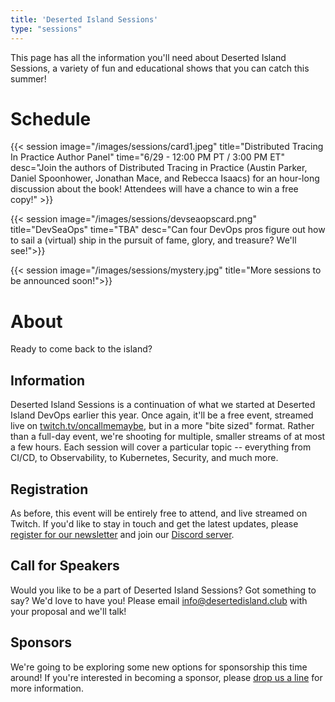 ```yaml
---
title: 'Deserted Island Sessions'
type: "sessions"
---
```


This page has all the information you'll need about Deserted Island Sessions, a variety of fun and educational shows that you can catch this summer!

# Schedule

{{< session image="/images/sessions/card1.jpeg" title="Distributed Tracing In Practice Author Panel" time="6/29 - 12:00 PM PT / 3:00 PM ET" desc="Join the authors of Distributed Tracing in Practice (Austin Parker, Daniel Spoonhower, Jonathan Mace, and Rebecca Isaacs) for an hour-long discussion about the book! Attendees will have a chance to win a free copy!" >}}

{{< session image="/images/sessions/devseaopscard.png" title="DevSeaOps" time="TBA" desc="Can four DevOps pros figure out how to sail a (virtual) ship in the pursuit of fame, glory, and treasure? We'll see!">}}

{{< session image="/images/sessions/mystery.jpg" title="More sessions to be announced soon!">}}

# About
Ready to come back to the island?

## Information

Deserted Island Sessions is a continuation of what we started at Deserted Island DevOps earlier this year. Once again, it'll be a free event, streamed live on [twitch.tv/oncallmemaybe](https://twitch.tv/oncallmemaybe), but in a more "bite sized" format. Rather than a full-day event, we're shooting for multiple, smaller streams of at most a few hours. Each session will cover a particular topic -- everything from CI/CD, to Observability, to Kubernetes, Security, and much more.

## Registration

As before, this event will be entirely free to attend, and live streamed on Twitch. If you'd like to stay in touch and get the latest updates, please [register for our newsletter](/registration) and join our [Discord server](https://discord.gg/sz8pX42).

## Call for Speakers

Would you like to be a part of Deserted Island Sessions? Got something to say? We'd love to have you! Please email info@desertedisland.club with your proposal and we'll talk!

## Sponsors

We're going to be exploring some new options for sponsorship this time around! If you're interested in becoming a sponsor, please [drop us a line](mailto:info@desertedisland.club) for more information.

